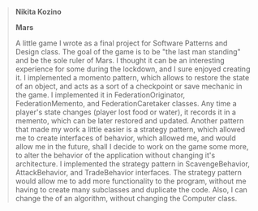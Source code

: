  > **Nikita Kozino**   
 >    
 >  __Mars__   
 >  
 >  A little game I wrote as a final project for Software Patterns and Design class. The goal of the game is to be "the last man standing" and be the sole ruler of Mars. I thought it can be an interesting experience for some during the lockdown, and I sure enjoyed creating it.
 > I implemented a momento pattern, which allows to restore the state of an object, and acts as a sort of a checkpoint or save mechanic in the game. I implemented it in FederationOriginator, FederationMemento, and FederationCaretaker classes. Any time a player's state changes (player lost food or water), it records it in a memento, which can be later restored and updated.
> Another pattern that made my work a little easier is a strategy pattern, which allowed me to create interfaces of behavior, which allowed me, and would allow me in the future, shall I decide to work on the game some more, to alter the behavior of the application without changing it's architecture. I implemented the strategy pattern in ScavengeBehavior, AttackBehavior, and TradeBehavior interfaces. The strategy pattern would allow me to add more functionality to the program, without me having to create many subclasses and duplicate the code. Also, I can change the of an algorithm, without changing the Computer class.
